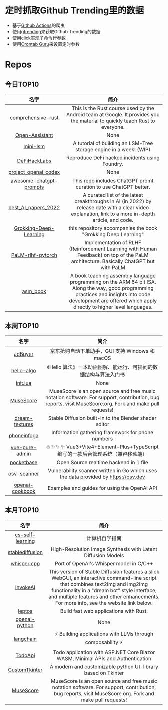# 定时抓取Github Trending里的数据
* 基于[Github Actions](https://docs.github.com/en/actions)的爬虫
* 使用[gtrending](https://github.com/hedythedev/gtrending)来获取Github Trending的数据
* 使用[click](https://github.com/pallets/click)实现了命令行参数
* 使用[Crontab Guru](https://crontab.guru/)来设置定时参数

# Repos
## 今日TOP10 
<!-- START OF DAILY_TOP10_REPOS -->
| 名字 | 简介 |
| :----: | :----: |
| [comprehensive-rust](https://github.com/google/comprehensive-rust) | This is the Rust course used by the Android team at Google. It provides you the material to quickly teach Rust to everyone. |
| [Open-Assistant](https://github.com/LAION-AI/Open-Assistant) | None |
| [mini-lsm](https://github.com/skyzh/mini-lsm) | A tutorial of building an LSM-Tree storage engine in a week! (WIP) |
| [DeFiHackLabs](https://github.com/SunWeb3Sec/DeFiHackLabs) | Reproduce DeFi hacked incidents using Foundry. |
| [project_openai_codex](https://github.com/adrianhajdin/project_openai_codex) | None |
| [awesome-chatgpt-prompts](https://github.com/f/awesome-chatgpt-prompts) | This repo includes ChatGPT promt curation to use ChatGPT better. |
| [best_AI_papers_2022](https://github.com/louisfb01/best_AI_papers_2022) | A curated list of the latest breakthroughs in AI (in 2022) by release date with a clear video explanation, link to a more in-depth article, and code. |
| [Grokking-Deep-Learning](https://github.com/iamtrask/Grokking-Deep-Learning) | this repository accompanies the book "Grokking Deep Learning" |
| [PaLM-rlhf-pytorch](https://github.com/lucidrains/PaLM-rlhf-pytorch) | Implementation of RLHF (Reinforcement Learning with Human Feedback) on top of the PaLM architecture. Basically ChatGPT but with PaLM |
| [asm_book](https://github.com/pkivolowitz/asm_book) | A book teaching assembly language programming on the ARM 64 bit ISA. Along the way, good programming practices and insights into code development are offered which apply directly to higher level languages. |
<!-- END OF DAILY_TOP10_REPOS -->

## 本周TOP10
<!-- START OF WEEKLY_TOP10_REPOS -->
| 名字 | 简介 |
| :----: | :----: |
| [JdBuyer](https://github.com/zas023/JdBuyer) | 京东抢购自动下单助手，GUI 支持 Windows 和 macOS |
| [hello-algo](https://github.com/krahets/hello-algo) | 《Hello 算法》一本动画图解、能运行、可提问的数据结构与算法入门书 |
| [init.lua](https://github.com/ThePrimeagen/init.lua) | None |
| [MuseScore](https://github.com/musescore/MuseScore) | MuseScore is an open source and free music notation software. For support, contribution, bug reports, visit MuseScore.org. Fork and make pull requests! |
| [dream-textures](https://github.com/carson-katri/dream-textures) | Stable Diffusion built-in to the Blender shader editor |
| [phoneinfoga](https://github.com/sundowndev/phoneinfoga) | Information gathering framework for phone numbers |
| [vue-pure-admin](https://github.com/xiaoxian521/vue-pure-admin) | 🔥 ✨✨ ✨ Vue3+Vite4+Element-Plus+TypeScript编写的一款后台管理系统（兼容移动端） |
| [pocketbase](https://github.com/pocketbase/pocketbase) | Open Source realtime backend in 1 file |
| [osv-scanner](https://github.com/google/osv-scanner) | Vulnerability scanner written in Go which uses the data provided by https://osv.dev |
| [openai-cookbook](https://github.com/openai/openai-cookbook) | Examples and guides for using the OpenAI API |
<!-- END OF WEEKLY_TOP10_REPOS -->

## 本月TOP10
<!-- START OF MONTHLY_TOP10_REPOS -->
| 名字 | 简介 |
| :----: | :----: |
| [cs-self-learning](https://github.com/PKUFlyingPig/cs-self-learning) | 计算机自学指南 |
| [stablediffusion](https://github.com/Stability-AI/stablediffusion) | High-Resolution Image Synthesis with Latent Diffusion Models |
| [whisper.cpp](https://github.com/ggerganov/whisper.cpp) | Port of OpenAI's Whisper model in C/C++ |
| [InvokeAI](https://github.com/invoke-ai/InvokeAI) | This version of Stable Diffusion features a slick WebGUI, an interactive command-line script that combines text2img and img2img functionality in a "dream bot" style interface, and multiple features and other enhancements. For more info, see the website link below. |
| [leptos](https://github.com/gbj/leptos) | Build fast web applications with Rust. |
| [openai-python](https://github.com/openai/openai-python) | None |
| [langchain](https://github.com/hwchase17/langchain) | ⚡ Building applications with LLMs through composability ⚡ |
| [TodoApi](https://github.com/davidfowl/TodoApi) | Todo application with ASP.NET Core Blazor WASM, Minimal APIs and Authentication |
| [CustomTkinter](https://github.com/TomSchimansky/CustomTkinter) | A modern and customizable python UI-library based on Tkinter |
| [MuseScore](https://github.com/musescore/MuseScore) | MuseScore is an open source and free music notation software. For support, contribution, bug reports, visit MuseScore.org. Fork and make pull requests! |
<!-- END OF MONTHLY_TOP10_REPOS -->
